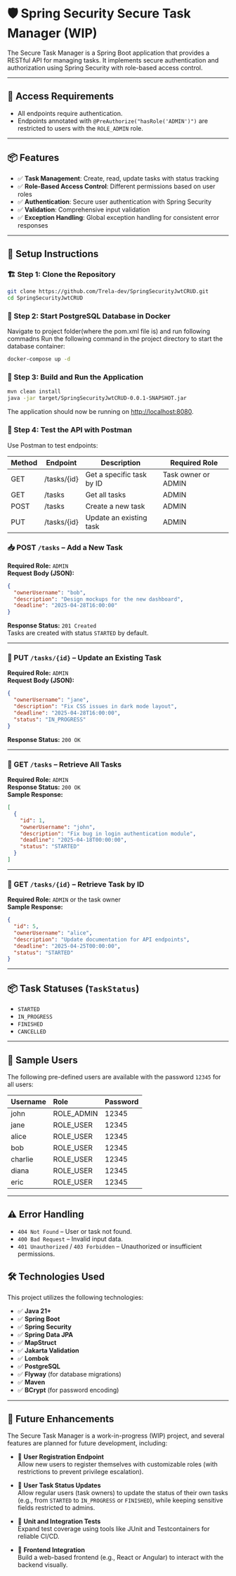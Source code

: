 # 🛡️ Spring Security Secure Task Manager (WIP)


The Secure Task Manager is a Spring Boot application that provides a RESTful API for managing tasks. It implements secure authentication and authorization using Spring Security with role-based access control.


---

## 🔐 Access Requirements

- All endpoints require authentication.
- Endpoints annotated with `@PreAuthorize("hasRole('ADMIN')")` are restricted to users with the `ROLE_ADMIN` role.

---

## 📦 Features

- ✅ **Task Management**: Create, read, update tasks with status tracking
- ✅ **Role-Based Access Control**: Different permissions based on user roles
- ✅ **Authentication**: Secure user authentication with Spring Security
- ✅ **Validation**: Comprehensive input validation
- ✅ **Exception Handling**: Global exception handling for consistent error responses


---
## 🏁 Setup Instructions

### 🏗 Step 1: Clone the Repository
```bash
git clone https://github.com/Trela-dev/SpringSecurityJwtCRUD.git
cd SpringSecurityJwtCRUD
```

### 🐳 Step 2: Start PostgreSQL Database in Docker
Navigate to project folder(where the pom.xml file is) and run following commadns
Run the following command in the project directory to start the database container:

```bash
docker-compose up -d
```

### 🔨 Step 3: Build and Run the Application

```bash
mvn clean install
java -jar target/SpringSecurityJwtCRUD-0.0.1-SNAPSHOT.jar
```

The application should now be running on [http://localhost:8080](http://localhost:8080).

### 📡 Step 4: Test the API with Postman
Use Postman to test endpoints:



| Method | Endpoint | Description | Required Role |
|--------|----------|-------------|--------------|
| GET    | /tasks/{id} | Get a specific task by ID | Task owner or ADMIN |
| GET    | /tasks | Get all tasks | ADMIN |
| POST   | /tasks | Create a new task | ADMIN |
| PUT    | /tasks/{id} | Update an existing task | ADMIN |


### 📥 POST `/tasks` – Add a New Task
**Required Role:** `ADMIN`  
**Request Body (JSON):**
```json
{
  "ownerUsername": "bob",
  "description": "Design mockups for the new dashboard",
  "deadline": "2025-04-28T16:00:00"
}
```
**Response Status:** `201 Created`  
Tasks are created with status `STARTED` by default.

---

### 🔄 PUT `/tasks/{id}` – Update an Existing Task
**Required Role:** `ADMIN`  
**Request Body (JSON):**
```json
{
  "ownerUsername": "jane",
  "description": "Fix CSS issues in dark mode layout",
  "deadline": "2025-04-28T16:00:00",
  "status": "IN_PROGRESS"
}
```
**Response Status:** `200 OK`

---

### 📄 GET `/tasks` – Retrieve All Tasks
**Required Role:** `ADMIN`  
**Response Status:** `200 OK`  
**Sample Response:**
```json
[
  {
    "id": 1,
    "ownerUsername": "john",
    "description": "Fix bug in login authentication module",
    "deadline": "2025-04-18T00:00:00",
    "status": "STARTED"
  }
]
```

---

### 📄 GET `/tasks/{id}` – Retrieve Task by ID
**Required Role:** `ADMIN` or the task owner  
**Sample Response:**
```json
{
  "id": 5,
  "ownerUsername": "alice",
  "description": "Update documentation for API endpoints",
  "deadline": "2025-04-25T00:00:00",
  "status": "STARTED"
}
```
---

## 📦 Task Statuses (`TaskStatus`)

- `STARTED`
- `IN_PROGRESS`
- `FINISHED`
- `CANCELLED`

---
## 👥 Sample Users

The following pre-defined users are available with the password `12345` for all users:

| Username | Role       | Password |
| :------- | :--------- | :------- |
| john     | ROLE_ADMIN | 12345    |
| jane     | ROLE_USER  | 12345    |
| alice    | ROLE_USER  | 12345    |
| bob      | ROLE_USER  | 12345    |
| charlie  | ROLE_USER  | 12345    |
| diana    | ROLE_USER  | 12345    |
| eric     | ROLE_USER  | 12345    |
---

## ⚠️ Error Handling

- `404 Not Found` – User or task not found.
- `400 Bad Request` – Invalid input data.
- `401 Unauthorized` / `403 Forbidden` – Unauthorized or insufficient permissions.


## 🛠️ Technologies Used

This project utilizes the following technologies:

* ✅   **Java 21+**
* ✅   **Spring Boot**
* ✅   **Spring Security**
* ✅   **Spring Data JPA**
* ✅   **MapStruct**
* ✅   **Jakarta Validation**
* ✅   **Lombok**
* ✅   **PostgreSQL**
* ✅   **Flyway** (for database migrations)
* ✅   **Maven**
* ✅   **BCrypt** (for password encoding)
---

## 🚀 Future Enhancements

The Secure Task Manager is a work-in-progress (WIP) project, and several features are planned for future development, including:

- 📝 **User Registration Endpoint**  
  Allow new users to register themselves with customizable roles (with restrictions to prevent privilege escalation).

- 🔄 **User Task Status Updates**  
  Allow regular users (task owners) to update the status of their own tasks (e.g., from `STARTED` to `IN_PROGRESS` or `FINISHED`), while keeping sensitive fields restricted to admins.

- 🧪 **Unit and Integration Tests**  
  Expand test coverage using tools like JUnit and Testcontainers for reliable CI/CD.

- 📱 **Frontend Integration**  
  Build a web-based frontend (e.g., React or Angular) to interact with the backend visually.

  

